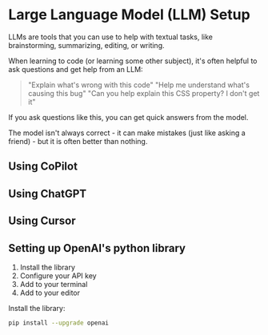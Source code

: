 # Large Language Model (LLM) Setup

LLMs are tools that you can use to help with textual tasks, like brainstorming, summarizing, editing, or writing.

When learning to code (or learning some other subject), it's often helpful to ask questions and get help from an LLM:

> "Explain what's wrong with this code"
> "Help me understand what's causing this bug"
> "Can you help explain this CSS property? I don't get it"

If you ask questions like this, you can get quick answers from the model.

The model isn't always correct - it can make mistakes (just like asking a friend) - but it is often better than nothing.

## Using CoPilot

## Using ChatGPT

## Using Cursor

## Setting up OpenAI's python library

1. Install the library
2. Configure your API key
3. Add to your terminal
4. Add to your editor

Install the library:
```sh
pip install --upgrade openai
```
